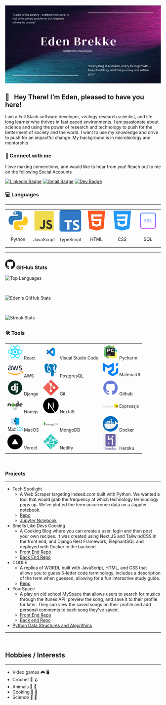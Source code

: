 <!--
**eden-brekke/eden-brekke** is a ✨ _special_ ✨ repository because its `README.md` (this file) appears on your GitHub profile.

Here are some ideas to get you started:

- 🔭 I’m currently working on ...
- 🌱 I’m currently learning ...
- 👯 I’m looking to collaborate on ...
- 🤔 I’m looking for help with ...
- 💬 Ask me about ...
- 📫 How to reach me: ...
- 😄 Pronouns: ...
- ⚡ Fun fact: ...
-->
![header img](./assets/header.png)

## 🎉 &nbsp; Hey There! I’m Eden, pleased to have you here!

I am a Full Stack software developer, virology research scientist, and life long learner who thrives in fast paced environments. I am passionate about science and using the power of research and technology to push for the betterment of society and the world. I want to use my knowledge and drive to push for an impactful change. My background is in microbiology and mentorship.

### 🔗 Connect with me
I love making connections, and would like to hear from you! Reach out to me on the following Social Accounts

[![Linkedin Badge](https://img.shields.io/badge/-LinkedIn-0e76a8?style=flat-square&logo=Linkedin&logoColor=white)](https://www.linkedin.com/in/eden-brekke/)
[![Gmail Badge](https://img.shields.io/badge/Gmail-D14836?style=flatt-square&logo=gmail&logoColor=white)](mailto:eden.lorrai@gmail.com)
[![Dev Badge](https://img.shields.io/badge/-Dev-000000?style=flat-square&logo=Dev.to&logoColor=white)](https://eden-portfolio.vercel.app/)


### 💻 Languages
___
<table>
  <tr>
    <td align="center">
      <img src="assets/python.png" width="70" alt="Python">
      <p>Python</p>
    </td>
    <td align="center">
      <img src="assets/js.png" width="70" alt="JavaScript">
      <p>JavaScript</p>
    </td>
    <td align="center">
      <img src="assets/Typescript_logo_2020.png" width="70" alt="TypeScript">
      <p>TypeScript</p>
    </td>
    <td align="center">
      <img src="assets/html.png" width="70" alt="HTML">
      <p>HTML</p>
    </td>
    <td align="center">
      <img src="assets/css.png" width="70" alt="CSS">
      <p>CSS</p>
    </td>
    <td align="center">
      <a target="_blank" href="https://icons8.com/icon/59952/sql">
        <img src="assets/icons8-sql-64.png" width="70" alt="SQL">
      </a>
      <p>SQL</p>
    </td>
  </tr>
</table>





___


### ![GitHub Img](./assets/GitHub-Mark-32px.png) GitHub Stats

<div align="left" style="margin-bottom: 30px;">
  <img height="283" src="https://github-readme-stats-pi-six-31.vercel.app/api/top-langs/?username=eden-brekke&layout=donut&theme=radical&size_weight=0.5&count_weight=0.5&card_width=321" alt="Top Languages"/>
</div>

<br>

<div align="left" style="margin-bottom: 30px;">
  <img height="200" src="https://github-readme-stats-pi-six-31.vercel.app/api?username=eden-brekke&show_icons=true&theme=radical&card_width=320" alt="Eden's GitHub Stats"/>
</div>

<br>

<div align="left" style="margin-bottom: 30px;">
  <img height="200" src="https://github-readme-streak-stats.herokuapp.com/?user=eden-brekke&theme=radical&card_width=384" alt="Streak Stats"/>
</div>



### 🛠️ Tools

| | | |
| ----------- | ----------- | ----------- |
| <img src="assets/react.png" width=50/> React | <img src="assets/vscode.png" width=50/> Visual Studio Code | <a target="_blank" href="https://icons8.com/icon/117121/pycharm"><img src="assets/icons8-pycharm-48.png" width=50/></a> Pycharm |
|<a target="_blank" href="https://icons8.com/icon/33039/amazon-web-services"><img src="assets/icons8-aws-48.png" width=50/></a> AWS | <a target="_blank" href="https://icons8.com/icon/38561/postgresql"><img src="assets/icons8-postgresql-48.png" width=50/></a> PostgresQL | <img src="assets/mui-logo.png" width=50/> MaterialUI |
|<img src="assets/django.png" width=50> Django | <img src="assets/git.png" width=50/> Git | <img src="assets/github.png" width=50/> Github |
| <img src="assets/node.png" width=50/> Nodejs |<img src= "assets/next-js.png" width=50> NextJS | <img src="assets/ExpressJS-logo.png" width=50/> Expressjs |
| <img src="assets/macos.png" width=50/> MacOS | <img src="assets/mongo.png" width=50/> MongoDB | <img src="assets/docker.png" width=50> Docker |
|<img src="assets/vercel.png" width=50> Vercel | <img src="assets/netlify.png" width=50/> Netlify | <img src="assets/heroku.jpg" width=50> Heroku  |
| | | |


<br>

### Projects

___
- Tech Spotlight
  - A Web Scraper targeting Indeed.com built with Python. We wanted a tool that would grab the frequency at which technology terminology pops up. We’ve plotted the term occurrence data on a Jupyter notebook.
  - [Repo](https://github.com/regex-rejects/tech-spotlight)
  - [Jupyter Notebook](https://www.kaggle.com/code/edenbrekke/tech-spotlight-indeed-data-18may2022/notebook)
- Smells Like Devs Cooking
  - A Cooking Blog where you can create a user, login and then post your own recipes. It was created using Next.JS and TailwindCSS in the front end, and Django Rest Framework, ElephantSQL and deployed with Docker in the backend.
  - [Front End Repo](https://github.com/The-Spice-Devs/Smells-Like-Devs-Cooking-Frontend)
  - [Back End Repo](https://github.com/The-Spice-Devs/Smells-Like-Devs-Cooking-API)
- CODLE
  - A replica of WORDL built with JavaScript, HTML, and CSS that allows you to guess 5-letter code terminology, includes a description of the term when guessed, allowing for a fun interactive study guide.
  - [Repo](https://github.com/Team-Salt-Lake-City/code-wordle)
- YourSpace
  - A play on old school MySpace that allows users to search for musics through the Itunes API, preview the song, and save it to their profile for later. They can view the saved songs on their profile and add personal comments to each song they've saved.
  - [Front End Repo](https://github.com/the-golden-order/your-space)
  - [Back end Repo](https://github.com/the-golden-order/your-space-server)
- [Python Data Structures and Algorithms](https://github.com/eden-brekke/python-data-structures-and-algorithms/tree/main/python)
___

<br>

## Hobbies / Interests

___

- Video games 🎮 🖥️
- Crochet 🧶 🪝
- Animals 🐆 🪿
- Cooking 🍳 🍲
- Science 🧪 🔬

<br>
